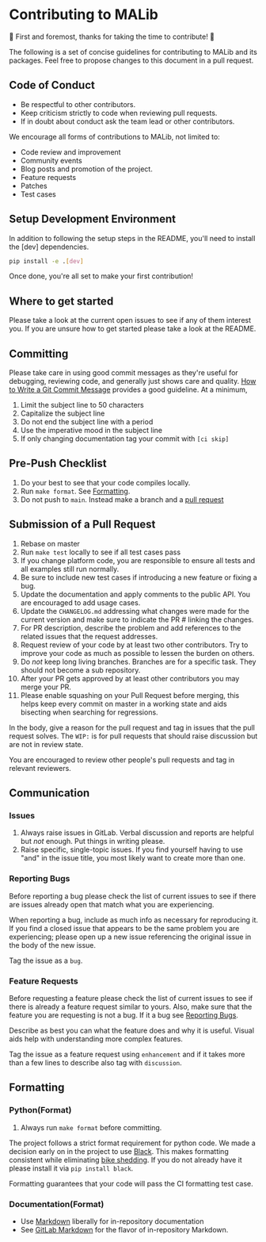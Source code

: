 # Contributing to MALib
🎉 First and foremost, thanks for taking the time to contribute! 🎉

The following is a set of concise guidelines for contributing to MALib and its packages. Feel free to propose changes to this document in a pull request.

## Code of Conduct
- Be respectful to other contributors. 
- Keep criticism strictly to code when reviewing pull requests.
- If in doubt about conduct ask the team lead or other contributors.

We encourage all forms of contributions to MALib, not limited to:
* Code review and improvement
* Community events
* Blog posts and promotion of the project.
* Feature requests
* Patches
* Test cases

## Setup Development Environment

In addition to following the setup steps in the README, you'll need to install the [dev] dependencies.

```bash
pip install -e .[dev]
```

Once done, you're all set to make your first contribution!

## Where to get started

Please take a look at the current open issues to see if any of them interest you. If you are unsure how to get started please take a look at the README.

## Committing

Please take care in using good commit messages as they're useful for debugging, reviewing code, and generally just shows care and quality. [How to Write a Git Commit Message](https://chris.beams.io/posts/git-commit/) provides a good guideline. At a minimum,

1. Limit the subject line to 50 characters
2. Capitalize the subject line
3. Do not end the subject line with a period
4. Use the imperative mood in the subject line
5. If only changing documentation tag your commit with `[ci skip]`

## Pre-Push Checklist

1. Do your best to see that your code compiles locally.
2. Run `make format`. See [Formatting](#Formatting).
3. Do not push to `main`. Instead make a branch and a [pull request](#Pull-Requests)

## Submission of a Pull Request

1. Rebase on master
2. Run `make test` locally to see if all test cases pass
3. If you change platform code, you are responsible to ensure all tests and all examples still run normally.   
4. Be sure to include new test cases if introducing a new feature or fixing a bug.
5. Update the documentation and apply comments to the public API. You are encouraged to add usage cases.
6. Update the `CHANGELOG.md` addressing what changes were made for the current version and make sure to indicate the PR # linking the changes.   
7. For PR description, describe the problem and add references to the related issues that the request addresses.
8. Request review of your code by at least two other contributors. Try to improve your code as much as possible to lessen the burden on others.
9. Do _not_ keep long living branches. Branches are for a specific task. They should not become a sub repository.
10. After your PR gets approved by at least other contributors you may merge your PR. 
11. Please enable squashing on your Pull Request before merging, this helps keep every commit on master in a working state and aids bisecting when searching for regressions.


In the body, give a reason for the pull request and tag in issues that the pull request solves. The `WIP:` is for pull requests that should raise discussion but are not in review state.

You are encouraged to review other people's pull requests and tag in relevant reviewers.

## Communication

### Issues

1. Always raise issues in GitLab. Verbal discussion and reports are helpful but _not_ enough. Put things in writing please.
2. Raise specific, single-topic issues. If you find yourself having to use "and" in the issue title, you most likely want to create more than one.

### Reporting Bugs
Before reporting a bug please check the list of current issues to see if there are issues already open that match what you are experiencing.

When reporting a bug, include as much info as necessary for reproducing it. If you find a closed issue that appears to be the same problem you are experiencing; please open up a new issue referencing the original issue in the body of the new issue.

Tag the issue as a `bug`.

### Feature Requests
Before requesting a feature please check the list of current issues to see if there is already a feature request similar to yours. Also, make sure that the feature you are requesting is not a bug. If it a bug see [Reporting Bugs](Reporting-Bugs).

Describe as best you can what the feature does and why it is useful. Visual aids help with understanding more complex features.

Tag the issue as a feature request using `enhancement` and if it takes more than a few lines to describe also tag with `discussion`.

## Formatting

### Python(Format)

1. Always run `make format` before committing.

The project follows a strict format requirement for python code. We made a decision early on in the project to use [Black](https://github.com/psf/black). This makes formatting consistent while eliminating [bike shedding](http://bikeshed.com/).
If you do not already have it please install it via `pip install black`.

Formatting guarantees that your code will pass the CI formatting test case.

### Documentation(Format)
- Use [Markdown](https://daringfireball.net/projects/markdown/) liberally for in-repository documentation
- See [GitLab Markdown](https://docs.gitlab.com/ee/user/markdown.html#gitlab-markdown) for the flavor of in-repository Markdown.
